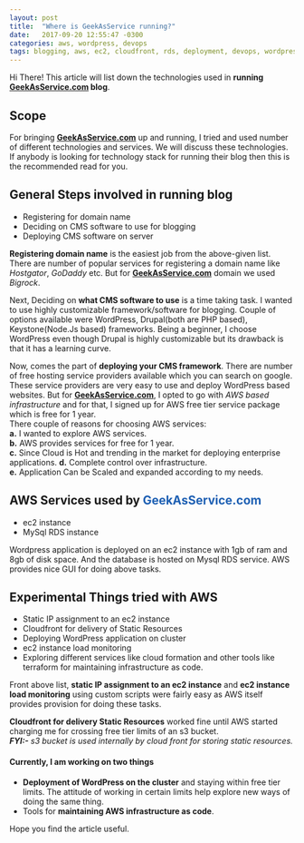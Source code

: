 ```yaml
---
layout: post
title:  "Where is GeekAsService running?"
date:   2017-09-20 12:55:47 -0300
categories: aws, wordpress, devops 
tags: blogging, aws, ec2, cloudfront, rds, deployment, devops, wordpress
---
```

Hi There! This article will list down the technologies used in **running [GeekAsService.com][website] blog**. 

## Scope
For bringing **[GeekAsService.com][website]** up and running, I tried and used number of different technologies and services. We will discuss these technologies. If anybody is looking for technology stack for running their blog then this is the recommended read for you. 

## General Steps involved in running blog
* Registering for domain name
* Deciding on CMS software to use for blogging
* Deploying CMS software on server

**Registering domain name** is the easiest job from the above-given list. There are number of popular services for registering a domain name like *Hostgator*, *GoDaddy* etc. But for **[GeekAsService.com][website]** domain we used *Bigrock*.  

Next, Deciding on **what CMS software to use** is a time taking task. I wanted to use highly customizable framework/software for blogging. Couple of options available were WordPress, Drupal(both are PHP based), Keystone(Node.Js based) frameworks. Being a beginner, I choose WordPress even though Drupal is highly customizable but its drawback is that it has a learning curve.  

Now, comes the part of **deploying your CMS framework**. There are number of free hosting service providers available which you can search on google. These service providers are very easy to use and deploy WordPress based websites. But for **[GeekAsService.com][website]**, I opted to go with *AWS based infrastructure* and for that, I signed up for AWS free tier service package which is free for 1 year.  
There couple of reasons for choosing AWS services:  
**a.**  I wanted to explore AWS services.  
**b.**  AWS provides services for free for 1 year.  
**c.**  Since Cloud is Hot and trending in the market for deploying enterprise applications.
**d.**  Complete control over infrastructure.  
**e.**  Application Can be Scaled and expanded according to my needs.

## AWS Services used by <span style="color:#1e60b3">**GeekAsService.com**</span>
* ec2 instance
* MySql RDS instance

 Wordpress application is deployed on an ec2 instance with 1gb of ram and 8gb of disk space. And the database is hosted on Mysql RDS service. AWS provides nice GUI for doing above tasks.

 ## Experimental Things tried with AWS
 * Static IP assignment to an ec2 instance
 * Cloudfront for delivery of Static Resources
 * Deploying WordPress application on cluster
 * ec2 instance load monitoring 
 * Exploring different services like cloud formation and other tools like terraform for maintaining infrastructure as code.

 Front above list, **static IP assignment to an ec2 instance** and **ec2 instance load monitoring** using custom scripts were fairly easy as AWS itself provides provision for doing these tasks.   

 **Cloudfront for delivery Static Resources** worked fine until AWS started charging me for crossing free tier limits of an s3 bucket.  
 ***FYI:-**  s3 bucket is used internally by cloud front for storing static resources.*

#### Currently, I am working on two things  
  * **Deployment of WordPress on the cluster** and staying within free tier limits. The attitude of working in certain limits help explore new ways of doing the same thing.
  * Tools for **maintaining AWS infrastructure as code**.
 
 Hope you find the article useful.

 [website]: https://www.geekasservice.com